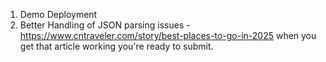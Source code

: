 1. Demo Deployment
3. Better Handling of JSON parsing issues - https://www.cntraveler.com/story/best-places-to-go-in-2025 when you get that article working you're ready to submit.